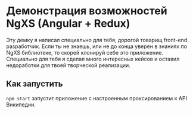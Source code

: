 # Демонстрация возможностей NgXS (Angular + Redux)

Эту демку я написал специально для тебя, дорогой товарищ front-end разработчик.
Если ты не знаешь, или не до конца уверен в знаниях по NgXS библиотеке, то скорей клонируй себе это приложение.
Специально для тебя я сделал много интересных кейсов и оставил недоработки для твоей творческой реализации.

## Как запустить
`npm start` запустит приложение с настроенным проксированием к API Википедии.

